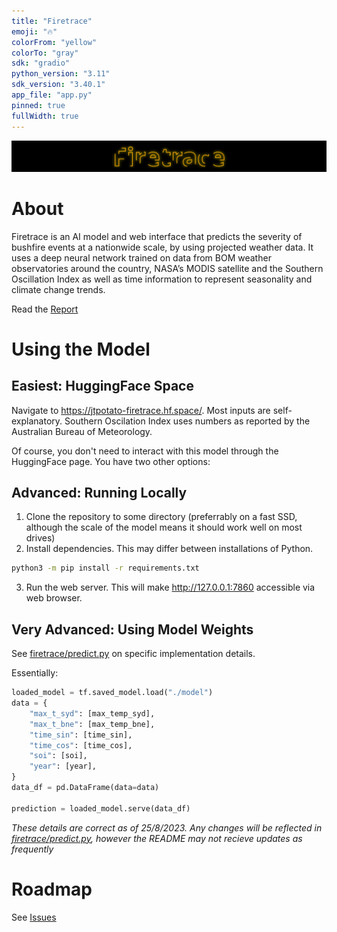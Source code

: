 ```yaml
---
title: "Firetrace"
emoji: "🔥"
colorFrom: "yellow"
colorTo: "gray"
sdk: "gradio"
python_version: "3.11"
sdk_version: "3.40.1"
app_file: "app.py"
pinned: true
fullWidth: true
---
```

<img src="./assets/banner.svg" alt="Firetrace Logo" />

# About
Firetrace is an AI model and web interface that predicts the severity of bushfire events at a nationwide scale, by using projected weather data. It uses a deep neural network trained on data from BOM weather observatories around the country, NASA’s MODIS satellite and the Southern Oscillation Index as well as time information to represent seasonality and climate change trends.

Read the [Report](./Firetrace%20-%20Paper.pdf)

# Using the Model
## Easiest: HuggingFace Space
Navigate to https://jtpotato-firetrace.hf.space/. Most inputs are self-explanatory. Southern Oscilation Index uses numbers as reported by the Australian Bureau of Meteorology.

Of course, you don't need to interact with this model through the HuggingFace page. You have two other options:
## Advanced: Running Locally
1. Clone the repository to some directory (preferrably on a fast SSD, although the scale of the model means it should work well on most drives)
2. Install dependencies. This may differ between installations of Python.
```bash
python3 -m pip install -r requirements.txt
```
3. Run the web server. This will make http://127.0.0.1:7860 accessible via web browser.
## Very Advanced: Using Model Weights
See [firetrace/predict.py](./firetrace/predict.py) on specific implementation details.

Essentially:
```py
loaded_model = tf.saved_model.load("./model")
data = {
    "max_t_syd": [max_temp_syd],
    "max_t_bne": [max_temp_bne],
    "time_sin": [time_sin],
    "time_cos": [time_cos],
    "soi": [soi],
    "year": [year],
}
data_df = pd.DataFrame(data=data)

prediction = loaded_model.serve(data_df)
```
*These details are correct as of 25/8/2023. Any changes will be reflected in [firetrace/predict.py](./firetrace/predict.py), however the README may not recieve updates as frequently*

# Roadmap
See [Issues](https://github.com/jtpotato/firetrace/issues)